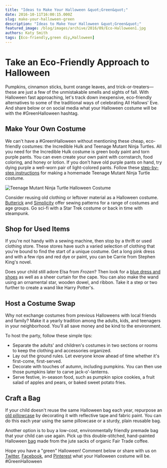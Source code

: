 ```yaml
---
title: "Ideas to Make Your Halloween &quot;Green&quot;"
date: 2016-10-11T16:00:15.000Z
slug: make-your-halloween-green
description: "Ideas to Make Your Halloween &quot;Green&quot;"
featured_image: /blog/images/archive/2016/09/Eco-Halloween1.jpg
authors: Katy Smith
tags: [Eco-friendly,green diy,Halloween]
---
```


# Take an Eco-Friendly Approach to Halloween

Pumpkins, cinnamon sticks, burnt orange leaves, and trick-or-treaters—these are just a few of the unmistakable smells and sights of fall. With Halloween fast approaching, let's track down inexpensive, eco-friendly alternatives to some of the traditional ways of celebrating All Hallows' Eve. And share below or on social media what your Halloween costume will be with the #GreenHalloween hashtag.

## Make Your Own Costume

We can't have a #GreenHalloween without mentioning these cheap, eco-friendly costumes: the Incredible Hulk and Teenage Mutant Ninja Turtles. All you need for the Incredible Hulk costume is green body paint and torn purple pants. You can even create your own paint with cornstarch, food coloring, and honey or lotion. If you don't have old purple pants on hand, try dying purple a well-worn pair of light-colored pants. Follow these [step-by-step instructions](http://www.wikihow.com/Make-a-Teenage-Mutant-Ninja-Turtles-Costume) for making a homemade Teenage Mutant Ninja Turtle costume.

![Teenage Mutant Ninja Turtle Halloween Costume](/blog/images/archive/2016/09/Teenage-Mutant-Ninja-Turtles-Costume.jpg "Halloween Costume")

Consider reusing old clothing or leftover material as a Halloween costume. [Butterick](https://butterick.mccall.com/patterns/costumes?page=all) and [Simplicity](http://www.simplicity.com/patterns/costumes/) offer sewing patterns for a range of costumes and age groups. Go sci-fi with a Star Trek costume or back in time with steampunk.

## Shop for Used Items

If you're not handy with a sewing machine, then stop by a thrift or used clothing store. These stores have such a varied selection of clothing that you're bound to find the start of a unique costume. Get a long pink dress and with a few rips and red dye or paint, you can be Carrie from Stephen King's novel.

Does your child still adore Elsa from _Frozen_? Then look for a [blue dress and shoes](http://www.oregonlive.com/entertainment/index.ssf/2014/10/13%5Fdiy%5Fhalloween%5Fcostumes%5Ffor.html) as well as a sheer curtain for the cape. You can also make the wand using an ornamental star, wooden dowel, and ribbon. Take it a step or two further to create a wand like Harry Potter's.

## Host a Costume Swap

Why not exchange costumes from previous Halloweens with local friends and family? Make it a yearly tradition among the adults, kids, and teenagers in your neighborhood. You'll all save money and be kind to the environment.

To host the party, follow these simple tips:

* Separate the adults' and children's costumes in two sections or rooms to keep the clothing and accessories organized.
* Lay out the ground rules. Let everyone know ahead of time whether it's first-come, first-served.
* Decorate with touches of autumn, including pumpkins. You can then use those pumpkins later to carve jack-o'-lanterns.
* Serve festive, in-season food, such as pumpkin spice cookies, a fruit salad of apples and pears, or baked sweet potato fries.

## Craft a Bag

If your child doesn't reuse the same Halloween bag each year, repurpose an [old pillowcase](http://archive.boston.com/lifestyle/specials/halloween/costumemaking?pg=3) by decorating it with reflective tape and fabric paint. You can do this each year using the same pillowcase or a sturdy, plain reusable bag.

Another option is to buy a low-cost, environmentally friendly premade bag that your child can use again. Pick up this double-stitched, hand-painted Halloween [bag](http://www.nectar-of-life.com/Halloween-Bags%5Fc%5F32.html) made from the jute sacks of organic Fair Trade coffee.

Hope you have a "green" Halloween! Comment below or share with us on [Twitter](https://twitter.com/tomatoinktoner), [Facebook](https://www.facebook.com/tomatoinktoner/), and [Pinterest](https://www.pinterest.com/tomatoinktoner/) what your Halloween costume will be. #GreenHalloween